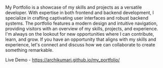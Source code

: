 My Portfolio is a showcase of my skills and projects as a versatile developer. With expertise in both frontend and backend development, I specialize in crafting captivating user interfaces and robust backend systems. The portfolio features a modern design and intuitive navigation, providing visitors with an overview of my skills, projects, and experience. I'm always on the lookout for new opportunities where I can contribute, learn, and grow. If you have an opportunity that aligns with my skills and experience, let's connect and discuss how we can collaborate to create something remarkable.

Live Demo - https://archikumari.github.io/my_portfolio/
